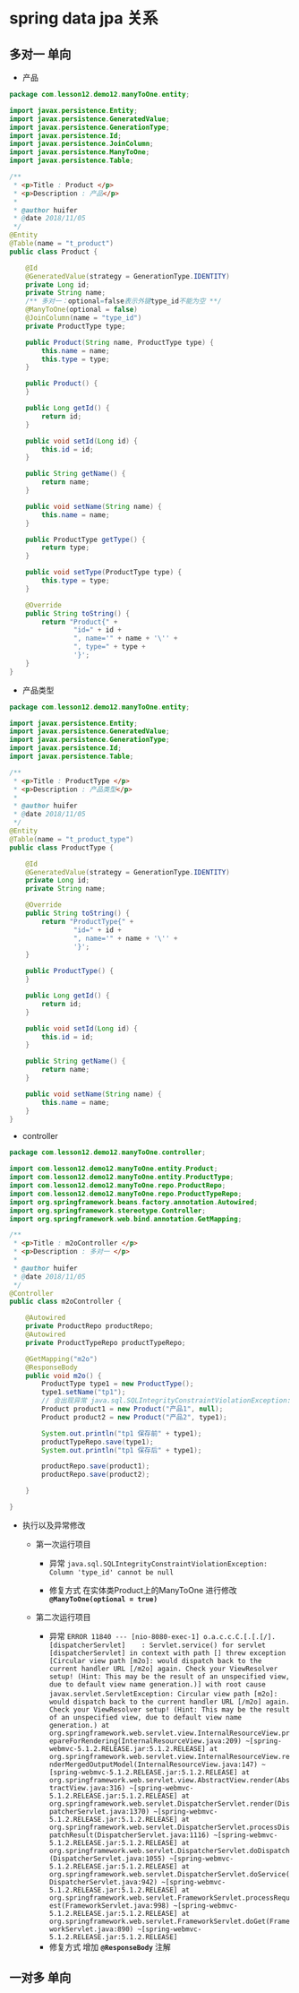 # spring data jpa 关系
## 多对一 单向

- 产品
```java
package com.lesson12.demo12.manyToOne.entity;

import javax.persistence.Entity;
import javax.persistence.GeneratedValue;
import javax.persistence.GenerationType;
import javax.persistence.Id;
import javax.persistence.JoinColumn;
import javax.persistence.ManyToOne;
import javax.persistence.Table;

/**
 * <p>Title : Product </p>
 * <p>Description : 产品</p>
 *
 * @author huifer
 * @date 2018/11/05
 */
@Entity
@Table(name = "t_product")
public class Product {

    @Id
    @GeneratedValue(strategy = GenerationType.IDENTITY)
    private Long id;
    private String name;
    /** 多对一：optional=false表示外键type_id不能为空 **/
    @ManyToOne(optional = false)
    @JoinColumn(name = "type_id")
    private ProductType type;

    public Product(String name, ProductType type) {
        this.name = name;
        this.type = type;
    }

    public Product() {
    }

    public Long getId() {
        return id;
    }

    public void setId(Long id) {
        this.id = id;
    }

    public String getName() {
        return name;
    }

    public void setName(String name) {
        this.name = name;
    }

    public ProductType getType() {
        return type;
    }

    public void setType(ProductType type) {
        this.type = type;
    }

    @Override
    public String toString() {
        return "Product{" +
                "id=" + id +
                ", name='" + name + '\'' +
                ", type=" + type +
                '}';
    }
}

```
- 产品类型
```java
package com.lesson12.demo12.manyToOne.entity;

import javax.persistence.Entity;
import javax.persistence.GeneratedValue;
import javax.persistence.GenerationType;
import javax.persistence.Id;
import javax.persistence.Table;

/**
 * <p>Title : ProductType </p>
 * <p>Description : 产品类型</p>
 *
 * @author huifer
 * @date 2018/11/05
 */
@Entity
@Table(name = "t_product_type")
public class ProductType {

    @Id
    @GeneratedValue(strategy = GenerationType.IDENTITY)
    private Long id;
    private String name;

    @Override
    public String toString() {
        return "ProductType{" +
                "id=" + id +
                ", name='" + name + '\'' +
                '}';
    }

    public ProductType() {
    }

    public Long getId() {
        return id;
    }

    public void setId(Long id) {
        this.id = id;
    }

    public String getName() {
        return name;
    }

    public void setName(String name) {
        this.name = name;
    }
}

```
- controller
```java
package com.lesson12.demo12.manyToOne.controller;

import com.lesson12.demo12.manyToOne.entity.Product;
import com.lesson12.demo12.manyToOne.entity.ProductType;
import com.lesson12.demo12.manyToOne.repo.ProductRepo;
import com.lesson12.demo12.manyToOne.repo.ProductTypeRepo;
import org.springframework.beans.factory.annotation.Autowired;
import org.springframework.stereotype.Controller;
import org.springframework.web.bind.annotation.GetMapping;

/**
 * <p>Title : m2oController </p>
 * <p>Description : 多对一 </p>
 *
 * @author huifer
 * @date 2018/11/05
 */
@Controller
public class m2oController {

    @Autowired
    private ProductRepo productRepo;
    @Autowired
    private ProductTypeRepo productTypeRepo;

    @GetMapping("m2o")
    @ResponseBody
    public void m2o() {
        ProductType type1 = new ProductType();
        type1.setName("tp1");
        // 会出现异常 java.sql.SQLIntegrityConstraintViolationException: Column 'type_id' cannot be null 
        Product product1 = new Product("产品1", null); 
        Product product2 = new Product("产品2", type1);

        System.out.println("tp1 保存前" + type1);
        productTypeRepo.save(type1);
        System.out.println("tp1 保存后" + type1);

        productRepo.save(product1);
        productRepo.save(product2);

    }

}

```
- 执行以及异常修改
  - 第一次运行项目
    - 异常
    `java.sql.SQLIntegrityConstraintViolationException: Column 'type_id' cannot be null `
  
    - 修复方式
    在实体类Product上的ManyToOne 进行修改
     **`@ManyToOne(optional = true)`**
   
  - 第二次运行项目
    - 异常
      `ERROR 11840 --- [nio-8080-exec-1] o.a.c.c.C.[.[.[/].[dispatcherServlet]    : Servlet.service() for servlet [dispatcherServlet] in context with path [] threw exception [Circular view path [m2o]: would dispatch back to the current handler URL [/m2o] again. Check your ViewResolver setup! (Hint: This may be the result of an unspecified view, due to default view name generation.)] with root cause`
      `javax.servlet.ServletException: Circular view path [m2o]: would dispatch back to the current handler URL [/m2o] again. Check your ViewResolver setup! (Hint: This may be the result of an unspecified view, due to default view name generation.)
       	at org.springframework.web.servlet.view.InternalResourceView.prepareForRendering(InternalResourceView.java:209) ~[spring-webmvc-5.1.2.RELEASE.jar:5.1.2.RELEASE]
       	at org.springframework.web.servlet.view.InternalResourceView.renderMergedOutputModel(InternalResourceView.java:147) ~[spring-webmvc-5.1.2.RELEASE.jar:5.1.2.RELEASE]
       	at org.springframework.web.servlet.view.AbstractView.render(AbstractView.java:316) ~[spring-webmvc-5.1.2.RELEASE.jar:5.1.2.RELEASE]
       	at org.springframework.web.servlet.DispatcherServlet.render(DispatcherServlet.java:1370) ~[spring-webmvc-5.1.2.RELEASE.jar:5.1.2.RELEASE]
       	at org.springframework.web.servlet.DispatcherServlet.processDispatchResult(DispatcherServlet.java:1116) ~[spring-webmvc-5.1.2.RELEASE.jar:5.1.2.RELEASE]
       	at org.springframework.web.servlet.DispatcherServlet.doDispatch(DispatcherServlet.java:1055) ~[spring-webmvc-5.1.2.RELEASE.jar:5.1.2.RELEASE]
       	at org.springframework.web.servlet.DispatcherServlet.doService(DispatcherServlet.java:942) ~[spring-webmvc-5.1.2.RELEASE.jar:5.1.2.RELEASE]
       	at org.springframework.web.servlet.FrameworkServlet.processRequest(FrameworkServlet.java:998) ~[spring-webmvc-5.1.2.RELEASE.jar:5.1.2.RELEASE]
       	at org.springframework.web.servlet.FrameworkServlet.doGet(FrameworkServlet.java:890) ~[spring-webmvc-5.1.2.RELEASE.jar:5.1.2.RELEASE]
      `
    - 修复方式
    增加
      **`@ResponseBody`** 注解
      


## 一对多 单向

